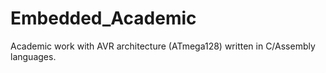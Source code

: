# Embedded_Academic
Academic work with AVR architecture (ATmega128) written in C/Assembly languages.
